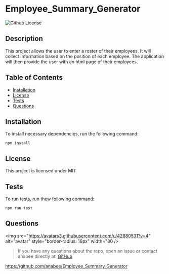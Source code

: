 # Employee_Summary_Generator

![Github License](https://img.shields.io/badge/license-MIT-blue.svg)

## Description

This project allows the user to enter a roster of their employees. It will collect information based on the position of each employee. The application will then provide the user with an html page of their employees.

## Table of Contents
* [Installation](#installation) 
* [License](#license)
* [Tests](#tests) 
* [Questions](#questions)

## Installation
To install necessary dependencies, run the following command: 

    npm install


## License 
This project is licensed under MIT


## Tests 
To run tests, run thew following command:

    npm run test

## Questions 

<img src="https://avatars3.githubusercontent.com/u/42880531?v=4" alt="avatar" style="border-radius: 16px" width="30 />

> If you have any questions about the repo, open an issue or contact anabee directly at: [GitHub](https://api.github.com/users/anabee)


https://github.com/anabee/Employee_Summary_Generator

